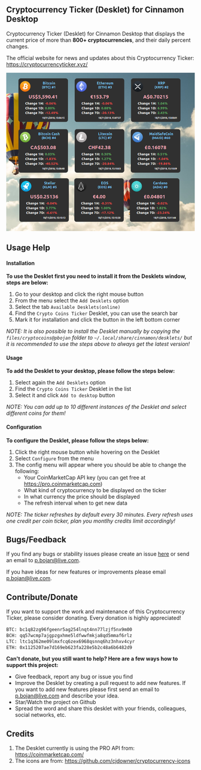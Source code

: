 ## Cryptocurrency Ticker (Desklet) for Cinnamon Desktop

Cryptocurrency Ticker (Desklet) for Cinnamon Desktop that displays the current price of more than **800+ cryptocurrencies**, and their daily percent changes.

The official website for news and updates about this Cryptocurrency Ticker: https://cryptocurrencyticker.xyz/

![Desklet screenshot](screenshot.png)

## Usage Help

#### Installation

**To use the Desklet first you need to install it from the Desklets window, steps are below:**

1. Go to your desktop and click the right mouse button
2. From the menu select the `Add Desklets` option
3. Select the tab `Available Desklets(online)`
4. Find the `Crypto Coins Ticker` Desklet, you can use the search bar
5. Mark it for installation and click the button in the left bottom corner

*NOTE: It is also possible to install the Desklet manually by copying the `files/cryptocoins@pbojan` folder to `~/.local/share/cinnamon/desklets/` but it is recommended to use the steps above to always get the latest version!*

#### Usage

**To add the Desklet to your desktop, please follow the steps below:**

1. Select again the `Add Desklets` option
2. Find the `Crypto Coins Ticker` Desklet in the list
3. Select it and click `Add to desktop` button

*NOTE: You can add up to 10 different instances of the Desklet and select different coins for them!*

#### Configuration

**To configure the Desklet, please follow the steps below:**

1. Click the right mouse button while hovering on the Desklet
2. Select `Configure` from the menu
3. The config menu will appear where you should be able to change the following:
    - Your CoinMarketCap API key (you can get free at https://pro.coinmarketcap.com)
    - What kind of cryptocurrency to be displayed on the ticker
    - In what currency the price should be displayed
    - The refresh interval when to get new data

*NOTE: The ticker refreshes by default every 30 minutes. Every refresh uses one credit per coin ticker, plan you montlhy credits limit accordingly!*

## Bugs/Feedback

If you find any bugs or stability issues please create an issue [here](https://github.com/pbojan/cryptocoins-desklet-cinnamon/issues) or send an email to [p.bojan@live.com](mailto:p.bojan@live.com).

If you have ideas for new features or improvements please email [p.bojan@live.com](mailto:p.bojan@live.com).

## Contribute/Donate

If you want to support the work and maintenance of this Cryptocurrency Ticker, please consider donating. Every donation is highly appreciated!

```
BTC: bc1q82zg96fgeenr5ag254lnqt4nn77lzjf5nx9m00
BCH: qq57wcmp7ajgpzgxhme5ldfwwfmkja8qd5mmaf6rlz
LTC: ltc1q362me09lmxfcq6zex6968qsnnq6hz3nhxv4cyr
ETH: 0x1125207ae7d169eb623fa228e5b2c48a6b6482d9
```

**Can't donate, but you still want to help? Here are a few ways how to support this project:**
* Give feedback, report any bug or issue you find
* Improve the Desklet by creating a pull request to add new features. If you want to add new features please first send an email to [p.bojan@live.com](mailto:p.bojan@live.com) and describe your idea.
* Star/Watch the project on Github
* Spread the word and share this desklet with your friends, colleagues, social networks, etc. 

## Credits

1. The Desklet currently is using the PRO API from: https://coinmarketcap.com/
2. The icons are from: https://github.com/cjdowner/cryptocurrency-icons
